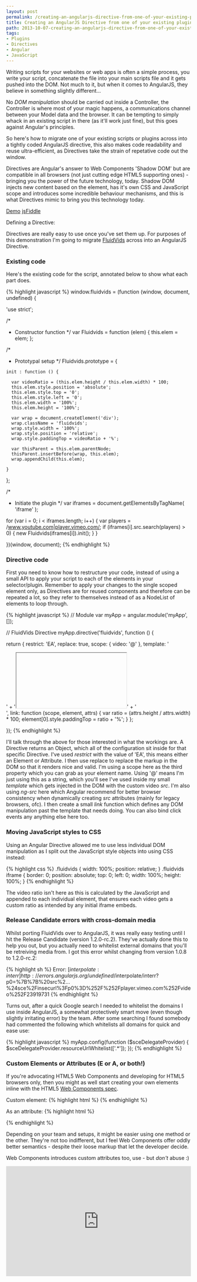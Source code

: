 ```yaml
---
layout: post
permalink: /creating-an-angularjs-directive-from-one-of-your-existing-plugins-scripts
title: Creating an AngularJS Directive from one of your existing plugins/scripts
path: 2013-10-07-creating-an-angularjs-directive-from-one-of-your-existing-plugins-scripts.md
tags:
- Plugins
- Directives
- Angular
- JavaScript
---
```


Writing scripts for your websites or web apps is often a simple process, you write your script, concatenate the file into your main scripts file and it gets pushed into the DOM. Not much to it, but when it comes to AngularJS, they believe in something slightly different...

No _DOM manipulation_ should be carried out inside a Controller, the Controller is where most of your magic happens, a communications channel between your Model data and the browser. It can be tempting to simply whack in an existing script in there (as it'll work just fine), but this goes against Angular's principles.

So here's how to migrate one of your existing scripts or plugins across into a tightly coded AngularJS directive, this also makes code readability and reuse ultra-efficient, as Directives take the strain of repetative code out the window.

Directives are Angular's answer to Web Components 'Shadow DOM' but are compatible in all browsers (not just cutting edge HTML5 supporting ones) - bringing you the power of the future technology, today. Shadow DOM injects new content based on the element, has it's own CSS and JavaScript scope and introduces some incredible behaviour mechanisms, and this is what Directives mimic to bring you this technology today.

<div class="download-box">
  <a href="//toddmotto.com/labs/fluidvids-angular">Demo</a>
  <a href="http://jsfiddle.net/toddmotto/MvGyc">jsFiddle</a>
</div>

Defining a Directive:

Directives are really easy to use once you've set them up. For purposes of this demonstration I'm going to migrate [FluidVids](http://toddmotto.com/fluid-and-responsive-youtube-and-vimeo-videos-with-fluidvids-js) across into an AngularJS Directive.

### Existing code
Here's the existing code for the script, annotated below to show what each part does.

{% highlight javascript %}
window.fluidvids = (function (window, document, undefined) {

  'use strict';

  /*
   * Constructor function
   */
  var Fluidvids = function (elem) {
    this.elem = elem;
  };

  /*
   * Prototypal setup
   */
  Fluidvids.prototype = {

    init : function () {

      var videoRatio = (this.elem.height / this.elem.width) * 100;
      this.elem.style.position = 'absolute';
      this.elem.style.top = '0';
      this.elem.style.left = '0';
      this.elem.width = '100%';
      this.elem.height = '100%';

      var wrap = document.createElement('div');
      wrap.className = 'fluidvids';
      wrap.style.width = '100%';
      wrap.style.position = 'relative';
      wrap.style.paddingTop = videoRatio + '%';
      
      var thisParent = this.elem.parentNode;
      thisParent.insertBefore(wrap, this.elem);
      wrap.appendChild(this.elem);

    }

  };

  /*
   * Initiate the plugin
   */
  var iframes = document.getElementsByTagName( 'iframe' );

  for (var i = 0; i < iframes.length; i++) {
    var players = /www.youtube.com|player.vimeo.com/;
    if (iframes[i].src.search(players) > 0) {
      new Fluidvids(iframes[i]).init();
    }
  }

})(window, document);
{% endhighlight %}

### Directive code
First you need to know how to restructure your code, instead of using a small API to apply your script to each of the elements in your selector/plugin. Remember to apply your changes to the single scoped element only, as Directives are for reused components and therefore can be repeated a lot, so they refer to themselves instead of as a NodeList of elements to loop through.

{% highlight javascript %}
// Module
var myApp = angular.module('myApp', []);

// FluidVids Directive
myApp.directive('fluidvids', function () {

  return {
    restrict: 'EA',
    replace: true,
    scope: {
      video: '@'
    },
    template: '<div class="fluidvids">' +
                '<iframe ng-src="{% raw %}{{ video }}{% endraw %}"></iframe>' +
              '</div>',
    link: function (scope, element, attrs) {
      var ratio = (attrs.height / attrs.width) * 100;
      element[0].style.paddingTop = ratio + '%';
    }
  };

});
{% endhighlight %}

I'll talk through the above for those interested in what the workings are. A Directive returns an Object, which all of the configuration sit inside for that specific Directive. I've used _restrict_ with the value of 'EA', this means either an Element or Attribute. I then use replace to replace the markup in the DOM so that it renders nice and valid. I'm using a scope here as the third property which you can grab as your element name. Using '@' means I'm just using this as a string, which you'll see I've used inside my small _template_ which gets injected in the DOM with the custom video _src_. I'm also using _ng-src_ here which Angular recommend for better browser consistency when dynamically creating _src_ attributes (mainly for legacy browsers, ofc). I then create a small _link_ function which defines any DOM manipulation past the template that needs doing. You can also bind click events any anything else here too.

### Moving JavaScript styles to CSS
Using an Angular Directive allowed me to use less individual DOM manipulation as I split out the JavaScript style objects into using CSS instead:

{% highlight css %}
.fluidvids {
    width: 100%;
    position: relative;
}
.fluidvids iframe {
    border: 0;
    position: absolute;
    top: 0;
    left: 0;
    width: 100%;
    height: 100%;
}
{% endhighlight %}

The video ratio isn't here as this is calculated by the JavaScript and appended to each individual element, that ensures each video gets a custom ratio as intended by any initial iframe embeds.

### Release Candidate errors with cross-domain media
Whilst porting FluidVids over to AngularJS, it was really easy testing until I hit the Release Candidate (version 1.2.0-rc.2). They've actually done this to help you out, but you actually need to whitelist external domains that you'll be retreiving media from. I got this error whilst changing from version 1.0.8 to 1.2.0-rc.2:

{% highlight sh %}
Error: [$interpolate:interr] http://errors.angularjs.org/undefined/$interpolate/interr?p0=%7B%7B%20src%2…%24sce%2Finsecurl%3Fp0%3D%252F%252Fplayer.vimeo.com%252Fvideo%252F23919731
{% endhighlight %}

Turns out, after a quick Google search I needed to whitelist the domains I use inside AngularJS, a somewhat protectively smart move (even though slightly irritating error) by the team. After some searching I found somebody had commented the following which whitelists all domains for quick and ease use:

{% highlight javascript %}
myApp.config(function ($sceDelegateProvider) {
  $sceDelegateProvider.resourceUrlWhitelist(['.*']);
});
{% endhighlight %}

### Custom Elements or Attributes (E or A, or both!)
If you're advocating HTML5 Web Components and developing for HTML5 browsers only, then you might as well start creating your own elements inline with the HTML5 [Web Components spec](http://www.w3.org/TR/2013/WD-components-intro-20130606).

Custom element:
{% highlight html %}
<fluidvids video="//player.vimeo.com/video/23919731" height="281" width="500"></fluidvids>
{% endhighlight %}

As an attribute:
{% highlight html %}
<div fluidvids video="//player.vimeo.com/video/23919731" height="281" width="500"></div>
{% endhighlight %}

Depending on your team and setups, it might be easier using one method or the other. They're not too indifferent, but I feel Web Components offer oddly better semantics - despite their loose markup that let the developer decide.

Web Components introduces custom attributes too, use - but _don't_ abuse :)

<iframe width="100%" height="300" src="http://jsfiddle.net/toddmotto/MvGyc/embedded/result,js,html" allowfullscreen="allowfullscreen" frameborder="0"></iframe>
